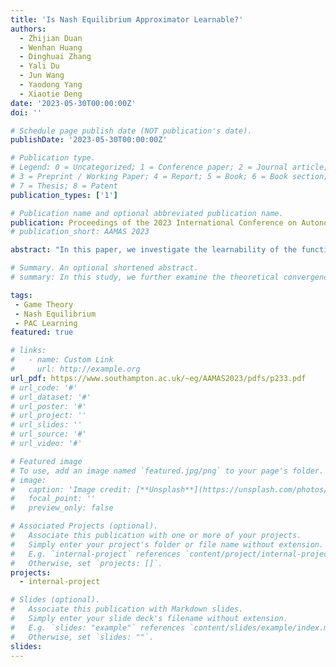 ```yaml
---
title: 'Is Nash Equilibrium Approximator Learnable?'
authors:
  - Zhijian Duan
  - Wenhan Huang
  - Dinghuai Zhang
  - Yali Du
  - Jun Wang
  - Yaodong Yang
  - Xiaotie Deng
date: '2023-05-30T00:00:00Z'
doi: ''

# Schedule page publish date (NOT publication's date).
publishDate: '2023-05-30T00:00:00Z'

# Publication type.
# Legend: 0 = Uncategorized; 1 = Conference paper; 2 = Journal article;
# 3 = Preprint / Working Paper; 4 = Report; 5 = Book; 6 = Book section;
# 7 = Thesis; 8 = Patent
publication_types: ['1']

# Publication name and optional abbreviated publication name.
publication: Proceedings of the 2023 International Conference on Autonomous Agents and Multiagent Systems (AAMAS 2023)
# publication_short: AAMAS 2023

abstract: "In this paper, we investigate the learnability of the function approximator that approximates Nash equilibrium (NE) for games generated from a distribution. First, we offer a generalization bound using the Probably Approximately Correct (PAC) learning model. The bound describes the gap between the expected loss and empirical loss of the NE approximator. Afterward, we prove the agnostic PAC learnability of the Nash approximator. In addition to theoretical analysis, we demonstrate an application of NE approximator in experiments. The trained NE approximator can be used to warm-start and accelerate classical NE solvers. Together, our results show the practicability of approximating NE through function approximation."

# Summary. An optional shortened abstract.
# summary: In this study, we further examine the theoretical convergence rate and sample complexity of such regret minimization-based double oracle methods, utilizing a unified framework called RegretMinimizing Double Oracle.

tags: 
 - Game Theory
 - Nash Equilibrium
 - PAC Learning
featured: true

# links:
#   - name: Custom Link
#     url: http://example.org
url_pdf: https://www.southampton.ac.uk/~eg/AAMAS2023/pdfs/p233.pdf
# url_code: '#'
# url_dataset: '#'
# url_poster: '#'
# url_project: ''
# url_slides: ''
# url_source: '#'
# url_video: '#'

# Featured image
# To use, add an image named `featured.jpg/png` to your page's folder.
# image:
#   caption: 'Image credit: [**Unsplash**](https://unsplash.com/photos/pLCdAaMFLTE)'
#   focal_point: ''
#   preview_only: false

# Associated Projects (optional).
#   Associate this publication with one or more of your projects.
#   Simply enter your project's folder or file name without extension.
#   E.g. `internal-project` references `content/project/internal-project/index.md`.
#   Otherwise, set `projects: []`.
projects:
  - internal-project

# Slides (optional).
#   Associate this publication with Markdown slides.
#   Simply enter your slide deck's filename without extension.
#   E.g. `slides: "example"` references `content/slides/example/index.md`.
#   Otherwise, set `slides: ""`.
slides:
---
```

